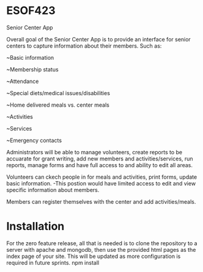 # ESOF423
Senior Center App

Overall goal of the Senior Center App is to provide an interface for senior centers to capture information about their members. Such as:

~Basic information

~Membership status

~Attendance

~Special diets/medical issues/disabilities

~Home delivered meals vs. center meals

~Activities

~Services

~Emergency contacts

Administrators will be able to manage volunteers, create reports to be accuarate for grant writing, add new members and activities/services, run reports, manage forms and have full access to and ability to edit all areas.

Volunteers can ckech people in for meals and activities, print forms, update basic information. -This postion would have limited access to edit and view specific information about members.

Members can register themselves with the center and add activities/meals.

# Installation
For the zero feature release, all that is needed is to clone the repository to a server with apache and mongodb, then use the provided html pages as the index page of your site. This will be updated as more configuration is required in future sprints. 
npm install 
